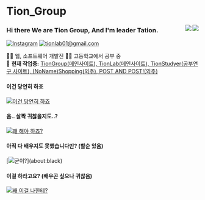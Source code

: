 # Tion_Group
<img align="right" src="https://github-readme-stats.vercel.app/api?username=tionlab&hide_border=true&hide_rank=true&show_icons=true&title_color=606060&text_color=606060&bg_color=00000000">
<img align="right" src="https://github-readme-stats.vercel.app/api/top-langs/?username=tionlab&layout=compact&title_color=606060&text_color=606060&bg_color=00000000&theme=dark&hide_border=true">
    

### Hi there We are Tion Group, And I'm leader Tation.


[![Instagram](https://img.shields.io/static/v1?label=Instagram&message=%20&color=orange&logo=Instagram&style=flat-square&logoColor=white)](https://www.instagram.com/ming_tion)
[![tionlab01@gmail.com](https://img.shields.io/static/v1?label=admin@cstef.dev&message=%20&color=red&logo=gmail&style=flat-square&logoColor=white)](mailto:tionlab01@gmail.com)


👨‍💻 웹, 소프트웨어 개발진
👨‍🎓 고등학교에서 공부 중  
🚧 **현재 작업중:** 
[TionGroup(메인사이트), TionLab(메인사이트), TionStudyer(공부연구 사이트), (NoName)Shopping(외주), POST AND POST!(외주)](about:blank)


#### 이건 당연히 하죠
[![이건 당연히 하죠](https://skillicons.dev/icons?i=vscode,js,react,html,css,arduino,ae,discord,bots,git,github,heroku,instagram,md,mongodb,netlify,nodejs,ps,powershell)](about:black)


#### 음.. 살짝 귀찮을지도..?
[![왜 해야 하죠?](https://skillicons.dev/icons?i=au,blender,ai,py,ts)](about:black)


#### 아직 다 배우지도 못했습니다만? (할순 있음)
[![굳이?](https://skillicons.dev/icons?i=cpp,c,)](about:black)


#### 이걸 하라고요? (배우곤 싶으나 귀찮음)
[![왜 이걸 나한테?](https://skillicons.dev/icons?i=cs,linux,raspberrypi,ruby,go,wordpress)](about:black)

